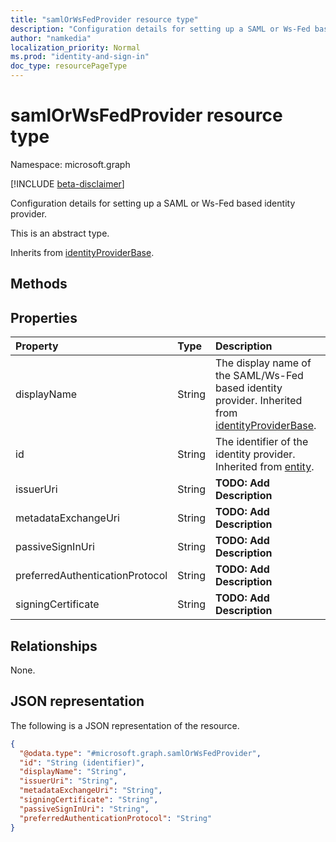 ```yaml
---
title: "samlOrWsFedProvider resource type"
description: "Configuration details for setting up a SAML or Ws-Fed based identity provider."
author: "namkedia"
localization_priority: Normal
ms.prod: "identity-and-sign-in"
doc_type: resourcePageType
---
```


# samlOrWsFedProvider resource type

Namespace: microsoft.graph

[!INCLUDE [beta-disclaimer](../../includes/beta-disclaimer.md)]

Configuration details for setting up a SAML or Ws-Fed based identity provider.

This is an abstract type.

Inherits from [identityProviderBase](../resources/identityproviderbase.md).

## Methods
<!-- 
|Method|Return type|Description|

|:---|:---|:---|
|[List samlOrWsFedProviders](../api/samlorwsfedprovider-list.md)|[samlOrWsFedProvider](../resources/samlorwsfedprovider.md) collection|Get a list of the [samlOrWsFedProvider](../resources/samlorwsfedprovider.md) objects and their properties.|
|[Create samlOrWsFedProvider](../api/samlorwsfedprovider-create.md)|[samlOrWsFedProvider](../resources/samlorwsfedprovider.md)|Create a new [samlOrWsFedProvider](../resources/samlorwsfedprovider.md) object.|
|[Get samlOrWsFedProvider](../api/samlorwsfedprovider-get.md)|[samlOrWsFedProvider](../resources/samlorwsfedprovider.md)|Read the properties and relationships of a [samlOrWsFedProvider](../resources/samlorwsfedprovider.md) object.|
|[Update samlOrWsFedProvider](../api/samlorwsfedprovider-update.md)|[samlOrWsFedProvider](../resources/samlorwsfedprovider.md)|Update the properties of a [samlOrWsFedProvider](../resources/samlorwsfedprovider.md) object.|
|[Delete samlOrWsFedProvider](../api/samlorwsfedprovider-delete.md)|None|Deletes a [samlOrWsFedProvider](../resources/samlorwsfedprovider.md) object.|
-->
## Properties

|Property|Type|Description|
|:---|:---|:---|
|displayName|String|The display name of the SAML/Ws-Fed based identity provider. Inherited from [identityProviderBase](../resources/identityproviderbase.md).|
|id|String|The identifier of the identity provider. Inherited from [entity](../resources/entity.md).|
|issuerUri|String|**TODO: Add Description**|
|metadataExchangeUri|String|**TODO: Add Description**|
|passiveSignInUri|String|**TODO: Add Description**|
|preferredAuthenticationProtocol|String|**TODO: Add Description**|
|signingCertificate|String|**TODO: Add Description**|

## Relationships
None.

## JSON representation
The following is a JSON representation of the resource.
<!-- {
  "blockType": "resource",
  "keyProperty": "id",
  "@odata.type": "microsoft.graph.samlOrWsFedProvider",
  "baseType": "microsoft.graph.identityProviderBase",
  "openType": false
}
-->
``` json
{
  "@odata.type": "#microsoft.graph.samlOrWsFedProvider",
  "id": "String (identifier)",
  "displayName": "String",
  "issuerUri": "String",
  "metadataExchangeUri": "String",
  "signingCertificate": "String",
  "passiveSignInUri": "String",
  "preferredAuthenticationProtocol": "String"
}
```
